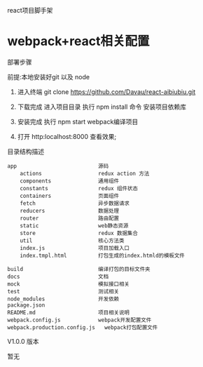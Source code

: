react项目脚手架 

webpack+react相关配置
===========================



部署步骤

前提:本地安装好git 以及 node


1. 进入终端  git clone https://github.com/Davau/react-aibiubiu.git 

2. 下载完成 进入项目目录  执行 npm install 命令 安装项目依赖库 

3. 安装完成 执行 npm start  webpack编译项目 

4. 打开 http:localhost:8000  查看效果;



目录结构描述


 	app   						 源码
	    actions					 redux action 方法
	    components               通用组件
	    constants        		 redux 组件状态
	    containers               页面组件
	    fetch             		 异步数据请求
	    reducers         		 数据处理
	    router               	 路由配置
	    static         			 web静态资源
	    store            		 redux 数据集合
	    util       				 核心方法类
	    index.js         		 项目加载入口
	   	index.tmpl.html          打包生成的index.htmld的模板文件

	build						 编译打包的目标文件夹
	docs                         文档
	mock                         模拟接口相关
	test                         测试相关
	node_modules           		 开发依赖
	package.json        
	README.md                    项目相关说明        
	webpack.config.js            webpack开发配置文件
	webpack.production.config.js   webpack打包配置文件




V1.0.0 版本

暂无
